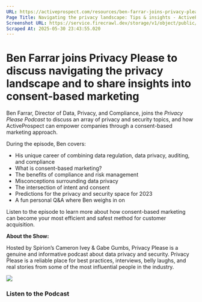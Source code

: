 ```yaml
---
URL: https://activeprospect.com/resources/ben-farrar-joins-privacy-please/?utm_medium=Marketing-CPC&utm_source=Website&utm_campaign=Google-CPC-US-PMax-Acquisition-Lead-TF
Page Title: Navigating the privacy landscape: Tips & insights - ActiveProspect
Screenshot URL: https://service.firecrawl.dev/storage/v1/object/public/media/screenshot-3cb397ae-dc0a-46e5-9333-db16d9699b98.png
Scraped At: 2025-05-30 23:43:55.020
---
```

# Ben Farrar joins Privacy Please to discuss navigating the privacy landscape and to share insights into consent-based marketing

Ben Farrar, Director of Data, Privacy, and Compliance, joins the _Privacy Please Podcast_ to discuss an array of privacy and security topics, and how ActiveProspect can empower companies through a consent-based marketing approach.

During the episode, Ben covers:

- His unique career of combining data regulation, data privacy, auditing, and compliance
- What is consent-based marketing?
- The benefits of compliance and risk management
- Misconceptions surrounding data privacy
- The intersection of intent and consent
- Predictions for the privacy and security space for 2023
- A fun personal Q&A where Ben weighs in on

Listen to the episode to learn more about how consent-based marketing can become your most efficient and safest method for customer acquisition.

**About the Show:**

Hosted by Spirion’s Cameron Ivey & Gabe Gumbs, Privacy Please is a genuine and informative podcast about data privacy and security. Privacy Please is a reliable place for best practices, interviews, belly laughs, and real stories from some of the most influential people in the industry.

![](https://activeprospect.com/wp-content/uploads/2023/10/Podcast_BenFarrar2.png)

### Listen to the Podcast

